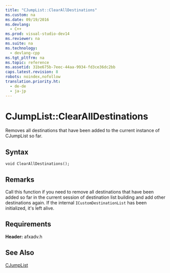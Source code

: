 ```yaml
---
title: "CJumpList::ClearAllDestinations"
ms.custom: na
ms.date: 09/19/2016
ms.devlang: 
  - C++
ms.prod: visual-studio-dev14
ms.reviewer: na
ms.suite: na
ms.technology: 
  - devlang-cpp
ms.tgt_pltfrm: na
ms.topic: reference
ms.assetid: 31be675b-7eec-44aa-9934-fd3ce36dc2bb
caps.latest.revision: 8
robots: noindex,nofollow
translation.priority.ht: 
  - de-de
  - ja-jp
---
```

# CJumpList::ClearAllDestinations
Removes all destinations that have been added to the current instance of CJumpList so far.  
  
## Syntax  
  
```  
void ClearAllDestinations();  
```  
  
## Remarks  
 Call this function if you need to remove all destinations that have been added so far in the current session of destination list building and add other destinations again. If the internal `ICustomDestinationList` has been initialized, it's left alive.  
  
## Requirements  
 **Header:** afxadv.h  
  
## See Also  
 [CJumpList](../vs140/CJumpList-Class.md)